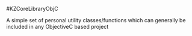 #KZCoreLibraryObjC

A simple set of personal utility classes/functions which can generally be included in any ObjectiveC based project